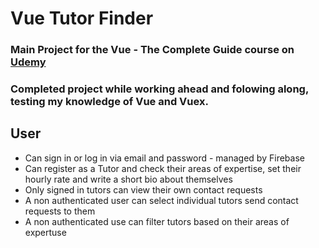 # Vue Tutor Finder

### Main Project for the Vue - The Complete Guide course on [Udemy](https://www.udemy.com/course/vuejs-2-the-complete-guide/)

### Completed project while working ahead and folowing along, testing my knowledge of Vue and Vuex.

## User
- Can sign in or log in via email and password - managed by Firebase
- Can register as a Tutor and check their areas of expertise, set their hourly rate and write a short bio about themselves
- Only signed in tutors can view their own contact requests
- A non authenticated user can select individual tutors send contact requests to them
- A non authenticated use can filter tutors based on their areas of expertuse
